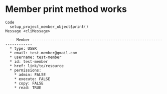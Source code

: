 # Member print method works

    Code
      setup_project_member_object$print()
    Message <cliMessage>
      
      -- Member ----------------------------------------------------------------------
      * type: USER
      * email: test-member@gmail.com
      * username: test-member
      * id: test-member
      * href: link/to/resource
      * permissions:
        * admin: FALSE
        * execute: FALSE
        * copy: FALSE
        * read: TRUE
